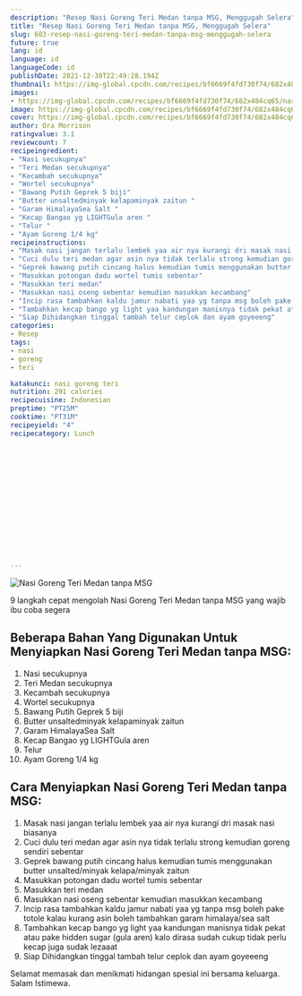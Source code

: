 ```yaml
---
description: "Resep Nasi Goreng Teri Medan tanpa MSG, Menggugah Selera"
title: "Resep Nasi Goreng Teri Medan tanpa MSG, Menggugah Selera"
slug: 603-resep-nasi-goreng-teri-medan-tanpa-msg-menggugah-selera
future: true
lang: id
language: id
languageCode: id
publishDate: 2021-12-30T22:49:28.194Z 
thumbnail: https://img-global.cpcdn.com/recipes/bf6669f4fd730f74/682x484cq65/nasi-goreng-teri-medan-tanpa-msg-foto-resep-utama.webp
images:
- https://img-global.cpcdn.com/recipes/bf6669f4fd730f74/682x484cq65/nasi-goreng-teri-medan-tanpa-msg-foto-resep-utama.webp
image: https://img-global.cpcdn.com/recipes/bf6669f4fd730f74/682x484cq65/nasi-goreng-teri-medan-tanpa-msg-foto-resep-utama.webp
cover: https://img-global.cpcdn.com/recipes/bf6669f4fd730f74/682x484cq65/nasi-goreng-teri-medan-tanpa-msg-foto-resep-utama.webp
author: Ora Morrison
ratingvalue: 3.1
reviewcount: 7
recipeingredient:
- "Nasi secukupnya"
- "Teri Medan secukupnya"
- "Kecambah secukupnya"
- "Wortel secukupnya"
- "Bawang Putih Geprek 5 biji"
- "Butter unsaltedminyak kelapaminyak zaitun "
- "Garam HimalayaSea Salt "
- "Kecap Bangao yg LIGHTGula aren "
- "Telur "
- "Ayam Goreng 1/4 kg"
recipeinstructions:
- "Masak nasi jangan terlalu lembek yaa air nya kurangi dri masak nasi biasanya"
- "Cuci dulu teri medan agar asin nya tidak terlalu strong kemudian goreng sendiri sebentar"
- "Geprek bawang putih cincang halus kemudian tumis menggunakan butter unsalted/minyak kelapa/minyak zaitun"
- "Masukkan potongan dadu wortel tumis sebentar"
- "Masukkan teri medan"
- "Masukkan nasi oseng sebentar kemudian masukkan kecambang"
- "Incip rasa tambahkan kaldu jamur nabati yaa yg tanpa msg boleh pake totole kalau kurang asin boleh tambahkan garam himalaya/sea salt"
- "Tambahkan kecap bango yg light yaa kandungan manisnya tidak pekat atau pake hidden sugar (gula aren) kalo dirasa sudah cukup tidak perlu kecap juga sudak lezaaat"
- "Siap Dihidangkan tinggal tambah telur ceplok dan ayam goyeeeng"
categories:
- Resep
tags:
- nasi
- goreng
- teri

katakunci: nasi goreng teri 
nutrition: 291 calories
recipecuisine: Indonesian
preptime: "PT25M"
cooktime: "PT31M"
recipeyield: "4"
recipecategory: Lunch


     
    
    
    
    
    
    
    
    
    
    
      
    
---
```



![Nasi Goreng Teri Medan tanpa MSG](https://img-global.cpcdn.com/recipes/bf6669f4fd730f74/682x484cq65/nasi-goreng-teri-medan-tanpa-msg-foto-resep-utama.webp)

9 langkah cepat mengolah  Nasi Goreng Teri Medan tanpa MSG yang wajib ibu coba segera

<!--inarticleads1-->

## Beberapa Bahan Yang Digunakan Untuk Menyiapkan Nasi Goreng Teri Medan tanpa MSG:

1. Nasi secukupnya
1. Teri Medan secukupnya
1. Kecambah secukupnya
1. Wortel secukupnya
1. Bawang Putih Geprek 5 biji
1. Butter unsaltedminyak kelapaminyak zaitun 
1. Garam HimalayaSea Salt 
1. Kecap Bangao yg LIGHTGula aren 
1. Telur 
1. Ayam Goreng 1/4 kg



<!--inarticleads2-->

## Cara Menyiapkan Nasi Goreng Teri Medan tanpa MSG:

1. Masak nasi jangan terlalu lembek yaa air nya kurangi dri masak nasi biasanya
1. Cuci dulu teri medan agar asin nya tidak terlalu strong kemudian goreng sendiri sebentar
1. Geprek bawang putih cincang halus kemudian tumis menggunakan butter unsalted/minyak kelapa/minyak zaitun
1. Masukkan potongan dadu wortel tumis sebentar
1. Masukkan teri medan
1. Masukkan nasi oseng sebentar kemudian masukkan kecambang
1. Incip rasa tambahkan kaldu jamur nabati yaa yg tanpa msg boleh pake totole kalau kurang asin boleh tambahkan garam himalaya/sea salt
1. Tambahkan kecap bango yg light yaa kandungan manisnya tidak pekat atau pake hidden sugar (gula aren) kalo dirasa sudah cukup tidak perlu kecap juga sudak lezaaat
1. Siap Dihidangkan tinggal tambah telur ceplok dan ayam goyeeeng




Selamat memasak dan menikmati hidangan spesial ini bersama keluarga. Salam Istimewa.
